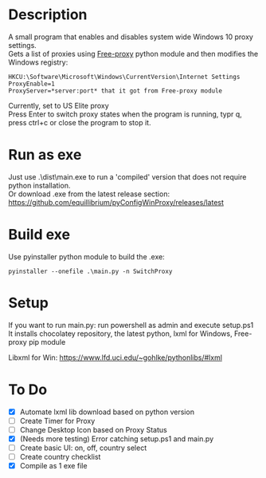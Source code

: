 # Description
A small program that enables and disables system wide Windows 10 proxy settings.  
Gets a list of proxies using [Free-proxy](https://pypi.org/project/free-proxy/) python module and then modifies the Windows registry:

    HKCU:\Software\Microsoft\Windows\CurrentVersion\Internet Settings
    ProxyEnable=1
    ProxyServer=*server:port* that it got from Free-proxy module
Currently, set to US Elite proxy  
Press Enter to switch proxy states when the program is running, typr q, press ctrl+c or close the program to stop it.


# Run as exe
Just use .\dist\main.exe to run a 'compiled' version that does not require python installation.  
Or download .exe from the latest release section: https://github.com/equillibrium/pyConfigWinProxy/releases/latest

# Build exe
Use pyinstaller python module to build the .exe:

    pyinstaller --onefile .\main.py -n SwitchProxy

# Setup
If you want to run main.py: run powershell as admin and execute setup.ps1  
It installs chocolatey repository, the latest python, lxml for Windows, Free-proxy pip module

Libxml for Win:
https://www.lfd.uci.edu/~gohlke/pythonlibs/#lxml


# To Do 
- [x] Automate lxml lib download based on python version
- [ ] Create Timer for Proxy
- [ ] Change Desktop Icon based on Proxy Status
- [x] (Needs more testing) Error catching setup.ps1 and main.py
- [ ] Create basic UI: on, off, country select
- [ ] Create country checklist
- [x] Compile as 1 exe file
